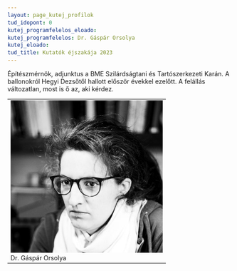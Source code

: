 ```yaml
---
layout: page_kutej_profilok
tud_idopont: 0
kutej_programfelelos_eloado: 
kutej_programfelelos: Dr. Gáspár Orsolya
kutej_eloado:
tud_title: Kutatók éjszakája 2023
---
```


Építészmérnök, adjunktus a BME Szilárdságtani és Tartószerkezeti Karán. A ballonokról Hegyi Dezsőtől hallott először évekkel ezelőtt. A felállás változatlan, most is ő az, aki kérdez.

 <table class="picture">
<tr>
<td>

<div class="gallery">
    <img src="images/gaspar_orsolya.jpg" max-width="250" max-height="200">
  <div class="desc">Dr. Gáspár Orsolya</div>
</div>

</td>
</tr>
</table>
